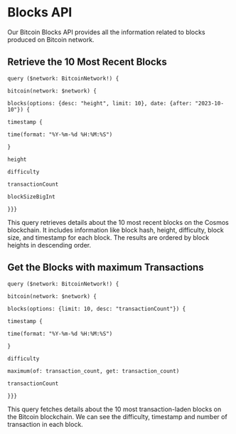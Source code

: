 
# Blocks API

Our Bitcoin Blocks API provides all the information related to blocks produced on Bitcoin network.

## Retrieve the 10 Most Recent Blocks[​](https://docs.bitquery.io/v1/docs/Examples/cosmos/blocks#retrieve-the-10-most-recent-blocks)
```
query ($network: BitcoinNetwork!) {

bitcoin(network: $network) {

blocks(options: {desc: "height", limit: 10}, date: {after: "2023-10-10"}) {

timestamp {

time(format: "%Y-%m-%d %H:%M:%S")

}

height

difficulty

transactionCount

blockSizeBigInt

}}}
```
  
  

This query retrieves details about the 10 most recent blocks on the Cosmos blockchain. It includes information like block hash, height, difficulty, block size, and timestamp for each block. The results are ordered by block heights in descending order.

## Get the Blocks with maximum Transactions
```
query ($network: BitcoinNetwork!) {

bitcoin(network: $network) {

blocks(options: {limit: 10, desc: "transactionCount"}) {

timestamp {

time(format: "%Y-%m-%d %H:%M:%S")

}

difficulty

maximum(of: transaction_count, get: transaction_count)

transactionCount

}}}
  ```

This query fetches details about the 10 most transaction-laden blocks on the Bitcoin blockchain. We can see the difficulty, timestamp and number of transaction in each block.
